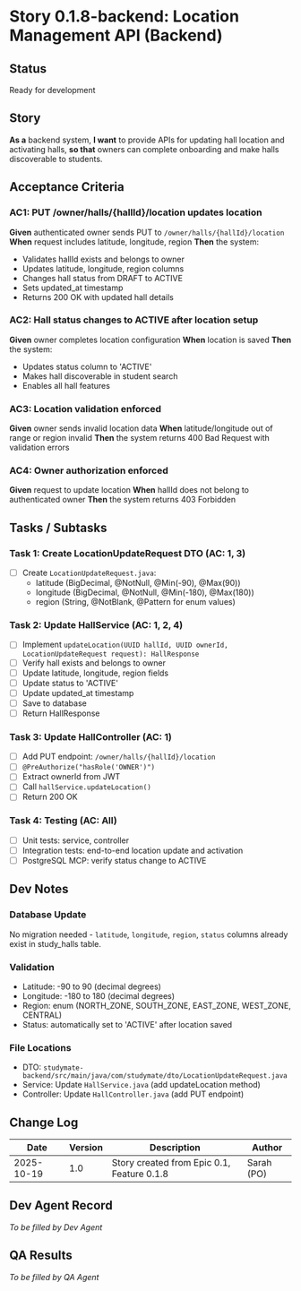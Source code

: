 # Story 0.1.8-backend: Location Management API (Backend)

## Status
Ready for development

## Story
**As a** backend system,
**I want** to provide APIs for updating hall location and activating halls,
**so that** owners can complete onboarding and make halls discoverable to students.

## Acceptance Criteria

### AC1: PUT /owner/halls/{hallId}/location updates location
**Given** authenticated owner sends PUT to `/owner/halls/{hallId}/location`
**When** request includes latitude, longitude, region
**Then** the system:
- Validates hallId exists and belongs to owner
- Updates latitude, longitude, region columns
- Changes hall status from DRAFT to ACTIVE
- Sets updated_at timestamp
- Returns 200 OK with updated hall details

### AC2: Hall status changes to ACTIVE after location setup
**Given** owner completes location configuration
**When** location is saved
**Then** the system:
- Updates status column to 'ACTIVE'
- Makes hall discoverable in student search
- Enables all hall features

### AC3: Location validation enforced
**Given** owner sends invalid location data
**When** latitude/longitude out of range or region invalid
**Then** the system returns 400 Bad Request with validation errors

### AC4: Owner authorization enforced
**Given** request to update location
**When** hallId does not belong to authenticated owner
**Then** the system returns 403 Forbidden

## Tasks / Subtasks

### Task 1: Create LocationUpdateRequest DTO (AC: 1, 3)
- [ ] Create `LocationUpdateRequest.java`:
  - latitude (BigDecimal, @NotNull, @Min(-90), @Max(90))
  - longitude (BigDecimal, @NotNull, @Min(-180), @Max(180))
  - region (String, @NotBlank, @Pattern for enum values)

### Task 2: Update HallService (AC: 1, 2, 4)
- [ ] Implement `updateLocation(UUID hallId, UUID ownerId, LocationUpdateRequest request): HallResponse`
- [ ] Verify hall exists and belongs to owner
- [ ] Update latitude, longitude, region fields
- [ ] Update status to 'ACTIVE'
- [ ] Update updated_at timestamp
- [ ] Save to database
- [ ] Return HallResponse

### Task 3: Update HallController (AC: 1)
- [ ] Add PUT endpoint: `/owner/halls/{hallId}/location`
- [ ] `@PreAuthorize("hasRole('OWNER')")`
- [ ] Extract ownerId from JWT
- [ ] Call `hallService.updateLocation()`
- [ ] Return 200 OK

### Task 4: Testing (AC: All)
- [ ] Unit tests: service, controller
- [ ] Integration tests: end-to-end location update and activation
- [ ] PostgreSQL MCP: verify status change to ACTIVE

## Dev Notes

### Database Update
No migration needed - `latitude`, `longitude`, `region`, `status` columns already exist in study_halls table.

### Validation
- Latitude: -90 to 90 (decimal degrees)
- Longitude: -180 to 180 (decimal degrees)
- Region: enum (NORTH_ZONE, SOUTH_ZONE, EAST_ZONE, WEST_ZONE, CENTRAL)
- Status: automatically set to 'ACTIVE' after location saved

### File Locations
- DTO: `studymate-backend/src/main/java/com/studymate/dto/LocationUpdateRequest.java`
- Service: Update `HallService.java` (add updateLocation method)
- Controller: Update `HallController.java` (add PUT endpoint)

## Change Log
| Date | Version | Description | Author |
|------|---------|-------------|--------|
| 2025-10-19 | 1.0 | Story created from Epic 0.1, Feature 0.1.8 | Sarah (PO) |

## Dev Agent Record
_To be filled by Dev Agent_

## QA Results
_To be filled by QA Agent_
